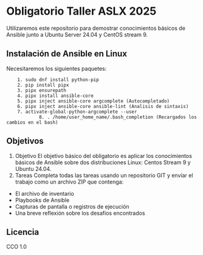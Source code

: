 # Obligatorio Taller ASLX 2025

Utilizaremos este repositorio para demostrar conocimientos básicos de Ansible junto a Ubuntu Server 24.04 y CentOS stream 9.

## Instalación de Ansible en Linux

Necesitaremos los siguientes paquetes:

		1. sudo dnf install python-pip
		2. pip install pipx
		3. pipx ensurepath
		4. pipx install ansible-core
		5. pipx inject ansible-core argcomplete (Autocompletado)
		6. pipx inject ansible-core ansible-lint (Analisis de sintaxis)
		7. activate-global-python-argcomplete --user
                8. . /home/user_home_name/.bash_completion (Recargados los cambios en el bash)

## Objetivos

1. Objetivo
El objetivo básico del obligatorio es aplicar los conocimientos básicos de Ansible sobre dos
distribuciones Linux: Centos Stream 9 y Ubuntu 24.04.
2. Tareas
Completa todas las tareas usando un repositorio GIT y envíar el trabajo como un archivo
ZIP que contenga:


- El archivo de inventario
- Playbooks de Ansible
- Capturas de pantalla o registros de ejecución
- Una breve reflexión sobre los desafíos encontrados


## Licencia

CCO 1.0

